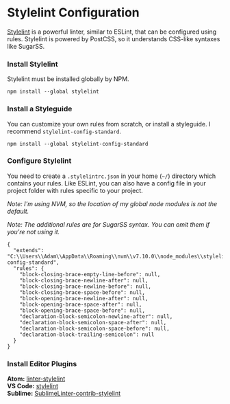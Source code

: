 # Stylelint Configuration
[Stylelint](https://stylelint.io) is a powerful linter, similar to ESLint, that can be configured using rules. Stylelint is powered by PostCSS, so it understands CSS-like syntaxes like SugarSS.  

### Install Stylelint
Stylelint must be installed globally by NPM.  

```
npm install --global stylelint
```

### Install a Styleguide
You can customize your own rules from scratch, or install a styleguide. I recommend `stylelint-config-standard`.

```
npm install --global stylelint-config-standard
```

### Configure Stylelint
You need to create a `.stylelintrc.json` in your home (`~/`) directory which contains your rules. Like ESLint, you can also have a config file in your project folder with rules specific to your project.  

*Note: I'm using NVM, so the location of my global node modules is not the default.*  

*Note: The additional rules are for SugarSS syntax. You can omit them if you're not using it.*  

```
{
  "extends": "C:\\Users\\Adam\\AppData\\Roaming\\nvm\\v7.10.0\\node_modules\\stylelint-config-standard",
  "rules": {
    "block-closing-brace-empty-line-before": null,
    "block-closing-brace-newline-after": null,
    "block-closing-brace-newline-before": null,
    "block-closing-brace-space-before": null,
    "block-opening-brace-newline-after": null,
    "block-opening-brace-space-after": null,
    "block-opening-brace-space-before": null,
    "declaration-block-semicolon-newline-after": null,
    "declaration-block-semicolon-space-after": null,
    "declaration-block-semicolon-space-before": null,
    "declaration-block-trailing-semicolon": null
  }
}
```

### Install Editor Plugins
**Atom:** [linter-stylelint](https://atom.io/packages/linter-stylelint)  
**VS Code:** [stylelint](https://marketplace.visualstudio.com/items?itemName=shinnn.stylelint)  
**Sublime:** [SublimeLinter-contrib-stylelint](https://packagecontrol.io/packages/SublimeLinter-contrib-stylelint)  

